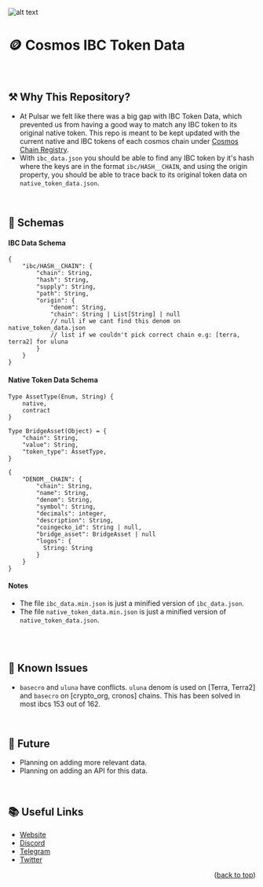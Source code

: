 ![alt text](https://i.imgur.com/jVdp3yy.png)

# 🪙 Cosmos IBC Token Data

<br/>

## ⚒️ Why This Repository?

- At Pulsar we felt like there was a big gap with IBC Token Data, which prevented us from having a good way to match any IBC token to its original native token. This repo is meant to be kept updated with the current native and IBC tokens of each cosmos chain under [Cosmos Chain Registry](https://github.com/cosmos/chain-registry).
- With `ibc_data.json` you should be able to find any IBC token by it's hash where the keys are in the format `ibc/HASH__CHAIN`, and using the origin property, you should be able to trace back to its original token data on `native_token_data.json`.

<br/>

## 🧩 Schemas

#### IBC Data Schema

```
{
    "ibc/HASH__CHAIN": {
        "chain": String,
        "hash": String,
        "supply": String,
        "path": String,
        "origin": {
            "denom": String,
            "chain": String | List[String] | null
            // null if we cant find this denom on native_token_data.json
            // list if we couldn't pick correct chain e.g: [terra, terra2] for uluna
        }
    }
}
```

#### Native Token Data Schema

```
Type AssetType(Enum, String) {
    native,
    contract
}

Type BridgeAsset(Object) = {
    "chain": String,
    "value": String,
    "token_type": AssetType,
}

{
    "DENOM__CHAIN": {
        "chain": String,
        "name": String,
        "denom": String,
        "symbol": String,
        "decimals": integer,
        "description": String,
        "coingecko_id": String | null,
        "bridge_asset": BridgeAsset | null
        "logos": {
          String: String
        }
    }
}
```

#### Notes

- The file `ibc_data.min.json` is just a minified version of `ibc_data.json`.<br/>
- The file `native_token_data.min.json` is just a minified version of `native_token_data.json`.<br/><br/>

<br/>

## 🐛 Known Issues

- `basecro` and `uluna` have conflicts. `uluna` denom is used on [Terra, Terra2] and `basecro` on [crypto_org, cronos] chains. This has been solved in most ibcs 153 out of 162.

<br/>

## 🔮 Future

- Planning on adding more relevant data.
- Planning on adding an API for this data.

<br/>

## 📚 Useful Links

- [Website](https://pulsar.finance)
- [Discord](https://discord.gg/MEeEeyuYsU)
- [Telegram](https://t.me/pulsarfinance)
- [Twitter](https://twitter.com/Pulsarfinance)

<p align="right">(<a href="#top">back to top</a>)</p>
